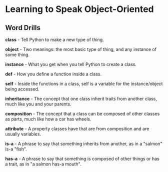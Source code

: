 # Learning to Speak Object-Oriented

## Word Drills

**class** - Tell Python to make a new type of thing. 

**object** - Two meanings: the most basic type of thing, and any instance of some thing. 

**instance** - What you get when you tell Python to create a class.

**def** - How you define a function inside a class. 

**self** - Inside the functions in a class, self is a variable for the instance/object being accessed. 

**inheritance** - The concept that one class inherit traits from another class, much like you and your parents.

**composition** - The concept that a class can be composed of other classes as parts, much like how a car has wheels. 

**attribute** - A property classes have that are from composition and are usually variables. 

**is-a** - A phrase to say that something inherits from another, as in a "salmon" is-a "fish". 

**has-a** - A phrase to say that something is composed of other things or has a trait, as in "a salmon has-a mouth".  